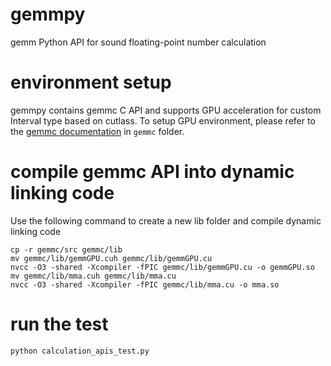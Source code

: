 # gemmpy

gemm Python API for sound floating-point number calculation

# environment setup

gemmpy contains gemmc C API and supports GPU acceleration for custom Interval type based on cutlass. To setup GPU environment, please refer to the [gemmc documentation](https://github.com/ender8848/cuda-playground/tree/main/gemmc#readme) in ```gemmc``` folder. 

# compile gemmc API into dynamic linking code

Use the following command to create a new lib folder and compile dynamic linking code

```
cp -r gemmc/src gemmc/lib
mv gemmc/lib/gemmGPU.cuh gemmc/lib/gemmGPU.cu
nvcc -O3 -shared -Xcompiler -fPIC gemmc/lib/gemmGPU.cu -o gemmGPU.so
mv gemmc/lib/mma.cuh gemmc/lib/mma.cu
nvcc -O3 -shared -Xcompiler -fPIC gemmc/lib/mma.cu -o mma.so
```

# run the test

```
python calculation_apis_test.py
```